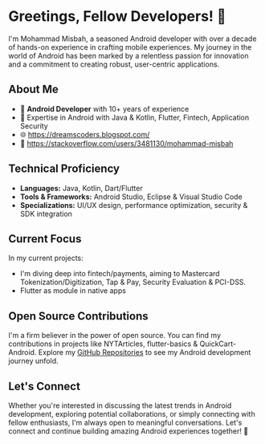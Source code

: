 # Greetings, Fellow Developers! 👋

I'm Mohammad Misbah, a seasoned Android developer with over a decade of hands-on experience in crafting mobile experiences. My journey in the world of Android has been marked by a relentless passion for innovation and a commitment to creating robust, user-centric applications.

## About Me

- 📱 **Android Developer** with 10+ years of experience
- 🚀 Expertise in Android with Java & Kotlin, Flutter, Fintech, Application Security
- 🌐 https://dreamscoders.blogspot.com/
- 📧 https://stackoverflow.com/users/3481130/mohammad-misbah

## Technical Proficiency

- **Languages:** Java, Kotlin, Dart/Flutter
- **Tools & Frameworks:** Android Studio, Eclipse & Visual Studio Code
- **Specializations:** UI/UX design, performance optimization, security & SDK integration

## Current Focus

In my current projects:
- I'm diving deep into fintech/payments, aiming to Mastercard Tokenization/Digitization, Tap & Pay, Security Evaluation & PCI-DSS.
- Flutter as module in native apps

## Open Source Contributions

I'm a firm believer in the power of open source. You can find my contributions in projects like NYTArticles, flutter-basics & QuickCart-Android. Explore my [GitHub Repositories](https://github.com/misbahazmi?tab=repositories) to see my Android development journey unfold.

## Let's Connect

Whether you're interested in discussing the latest trends in Android development, exploring potential collaborations, or simply connecting with fellow enthusiasts, I'm always open to meaningful conversations. Let's connect and continue building amazing Android experiences together! 💬
